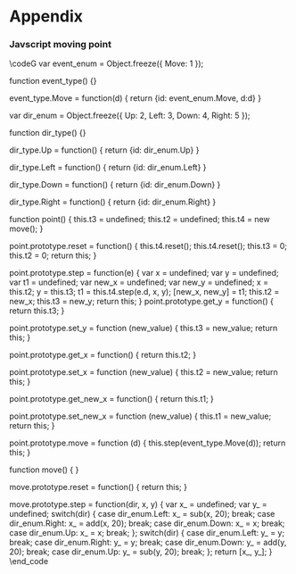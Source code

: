 # Appendix

### Javscript moving point

\codeG
var event_enum = Object.freeze({
  Move: 1
});

function event_type() {}

event_type.Move = function(d) {
  return {id: event_enum.Move, d:d}
}

var dir_enum = Object.freeze({
  Up: 2,
  Left: 3,
  Down: 4,
  Right: 5
});

function dir_type() {}

dir_type.Up = function() {
  return {id: dir_enum.Up}
}

dir_type.Left = function() {
  return {id: dir_enum.Left}
}

dir_type.Down = function() {
  return {id: dir_enum.Down}
}

dir_type.Right = function() {
  return {id: dir_enum.Right}
}

function point() {
  this.t3 = undefined;
  this.t2 = undefined;
  this.t4 = new move();
}

point.prototype.reset = function() {
  this.t4.reset();
  this.t4.reset();
  this.t3 = 0;
  this.t2 = 0;
  return this;
}

point.prototype.step = function(e) {
  var x = undefined;
  var y = undefined;
  var t1 = undefined;
  var new_x = undefined;
  var new_y = undefined;
  x = this.t2;
  y = this.t3;
  t1 = this.t4.step(e.d, x, y);
  [new_x, new_y] = t1;
  this.t2 = new_x;
  this.t3 = new_y;
  return this;
}
point.prototype.get_y = function() {
  return this.t3;
}

point.prototype.set_y = function (new_value) {
  this.t3 = new_value;
  return this;
}

point.prototype.get_x = function() {
  return this.t2;
}

point.prototype.set_x = function (new_value) {
  this.t2 = new_value;
  return this;
}

point.prototype.get_new_x = function() {
  return this.t1;
}

point.prototype.set_new_x = function (new_value) {
  this.t1 = new_value;
  return this;
}

point.prototype.move = function (d) {
  this.step(event_type.Move(d));
  return this;
}

function move() {
}

move.prototype.reset = function() {
  return this;
}
  
move.prototype.step = function(dir, x, y) {
  var x_ = undefined;
  var y_ = undefined;
  switch(dir) {
    case dir_enum.Left:
      x_ = sub(x, 20);
      break;
    case dir_enum.Right:
      x_ = add(x, 20);
      break;
    case dir_enum.Down:
      x_ = x;
      break;
    case dir_enum.Up:
      x_ = x;
      break;
    };
  switch(dir) {
    case dir_enum.Left:
      y_ = y;
      break;
    case dir_enum.Right:
      y_ = y;
      break;
    case dir_enum.Down:
      y_ = add(y, 20);
      break;
    case dir_enum.Up:
      y_ = sub(y, 20);
      break;
    };
    return [x_, y_];
}
\end_code
